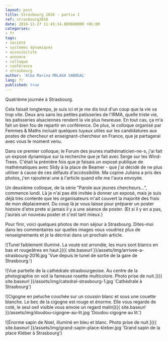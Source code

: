 ```yaml
---
layout: post
title: Strasbourg 2016 - partie 1
ref: strasbourg2016
date: 2016-11-27 11:43:14.000000000 +01:00
categories:
- fr
tags:
- société
- systèmes dynamiques
- accesibilite
- annonce
- colloque
- conférence
- strasbourg
author: 'Alba Marina MÁLAGA SABOGAL'
lang: fr
published: true
---
```


Quatrième journée à Strasbourg.

Cela faisait longtemps, je suis ici et je me dis tout d'un coup que la vie va trop vite. Deux ans sans les petites patisseries de l'IRMA, quelle triste vie, les patisseries alsaciennes rendent la vie plus heureuse. En tout cas, ça m'a fait un bien fou de repartir en conférence. De plus, le colloque organisé par Femmes \& Maths incluait quelques tuyaux utiles sur les candidatures aux postes de chercheur et enseignant-chercheur en France, que je partagerai avec vous le moment venu.

Dans ce premier colloque, le Forum des jeunes mathématicien-ne-s, j'ai fait un exposé dynamique sur la recherche que je fait avec Serge sur les Wind-Trees. C'était la prémière fois que je faisais un exposé publique de mathématiques avec Slidy à la place de Beamer - que j'ai décidé de ne plus utiliser à cause de ces défauts d'accéssibilité. Ma copine Juliana a pris des photos, j'en rajouterai une à l'article quand elle me l'aura envoyée.

Un deuxième colloque, de la série "Parole aux jeunes chercheurs...",  commence lundi. Là je n'ai pas été invitée à donner un exposé, mais je suis déjà très contente que les organisateurs m'ait couvert la majorité des frais de mon déplacement. Du coup là je vous laisse pour préparer un poster histoire d'etre prete si jamais il y a une séance de poster. (Et si il y en a pas, j'aurais un nouveau poster et c'est tant mieux.)

Pour finir, voici quelques photos de mon séjour à Strasbourg. Dites-moi dans les commentaires sur quelles images vous voudriez plus de renseignements et je la décrirai dans un prochain article.

![Tunel faiblement illuminé. La voute est arrondie, les murs sont blancs en bas et rougeâtres en haut.]({{ site.baseurl }}/assets/img/arrivee-a-strasbourg-2016.jpg 'Vue depuis le tunel de sortie de la gare de Strasbourg.')

![Vue partielle de la cathédrale strasbourgeoise. Au centre de la photographie on voit la fameuse rosette multicolore. Photo prise de nuit.]({{ site.baseurl }}/assets/img/catedral-strasbourg-1.jpg 'Cathédrale à Strasbourg')

![Cigogne en peluche couchée sur un coussin blanc et sous une couette blanche. Le bec de la cigogne est rouge et énorme. Elle vous regarde de coté, le seul oeil visible vous envoie un regard malin]({{ site.baseurl }}/assets/img/doudou-cigogne-au-lit.jpg 'Doudou cigogne au lit.')

![Énorme sapin de Noel, illuminé en bleu et blanc. Photo prise de nuit.]({{ site.baseurl }}/assets/img/grand-sapin-place-kleber.jpg 'Grand sapin de la place Kléber à Strasbourg')

